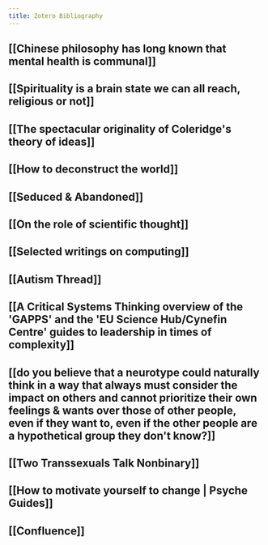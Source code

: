 ```yaml
---
title: Zotero Bibliography
---
```


## [[Chinese philosophy has long known that mental health is communal]]

## [[Spirituality is a brain state we can all reach, religious or not]]

## [[The spectacular originality of Coleridge's theory of ideas]]

## [[How to deconstruct the world]]

## [[Seduced & Abandoned]]

## [[On the role of scientific thought]]

## [[Selected writings on computing]]

## [[Autism Thread]]

## [[A Critical Systems Thinking overview of the 'GAPPS' and the 'EU Science Hub/Cynefin Centre' guides to leadership in times of complexity]]

## [[do you believe that a neurotype could naturally think in a way that always must consider the impact on others and cannot prioritize their own feelings & wants over those of other people, even if they want to, even if the other people are a hypothetical group they don't know?]]

## [[Two Transsexuals Talk Nonbinary]]

## [[How to motivate yourself to change | Psyche Guides]]

## [[Confluence]]


